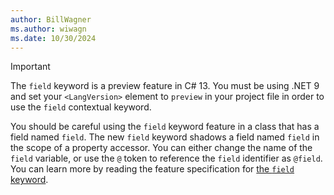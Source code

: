 ```yaml
---
author: BillWagner
ms.author: wiwagn
ms.date: 10/30/2024
---
```


> [!IMPORTANT]
>
> The `field` keyword is a preview feature in C# 13. You must be using .NET 9 and set your `<LangVersion>` element to `preview` in your project file in order to use the `field` contextual keyword.
>
> You should be careful using the `field` keyword feature in a class that has a field named `field`. The new `field` keyword shadows a field named `field` in the scope of a property accessor. You can either change the name of the `field` variable, or use the `@` token to reference the `field` identifier as `@field`. You can learn more by reading the feature specification for [the `field` keyword](~/_csharplang/proposals/field-keyword.md).
